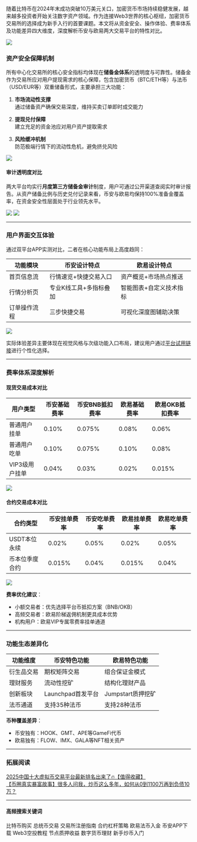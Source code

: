 随着比特币在2024年末成功突破10万美元关口，加密货币市场持续稳健发展，越来越多投资者开始关注数字资产领域。作为连接Web3世界的核心枢纽，加密货币交易所的选择成为新手入行的首要课题。本文将从资金安全、操作体验、费率体系及功能差异四大维度，深度解析币安与欧易两大交易平台的特性对比。

[![](https://307e939.webp.li/20250415172922821.png)](https://btc8848.com/top-10-exchanges)

### 资产安全保障机制
所有中心化交易所的核心安全指标均体现在**储备金体系**的透明度与可靠性。储备金作为交易所应对用户提现需求的核心保障，包含加密货币（BTC/ETH等）与法币（USD/EUR等）双重储备形式，主要承担三大功能：

1. **市场流动性支撑**  
   通过储备资产确保交易深度，维持买卖订单即时成交能力

2. **提现兑付保障**  
   建立充足的资金池应对用户资产提取需求

3. **风险缓冲机制**  
   防范极端行情下的流动性危机，避免挤兑风险

[![](https://307e939.webp.li/20250415172959384.png)](https://btc8848.com/top-10-exchanges)

#### 审计透明度对比
两大平台均实行**月度第三方储备金审计**制度，用户可通过公开渠道查阅实时审计报告。从资产储备比例与历史兑付记录来看，币安与欧易均保持100%准备金覆盖率，在资金安全性层面处于行业领先水平。

[![](https://307e939.webp.li/20250415173020092.png)](https://btc8848.com/top-10-exchanges)
[![](https://307e939.webp.li/20250415173038597.png)](https://btc8848.com/top-10-exchanges)

---

### 用户界面交互体验
通过双平台APP实测对比，二者在核心功能布局上高度趋同：

| 功能模块       | 币安设计特点               | 欧易设计特点               |
|----------------|---------------------------|---------------------------|
| 首页信息流     | 行情速览+快捷交易入口      | 资产概览+市场热点推送      |
| 行情分析页     | 专业K线工具+多指标叠加     | 智能图表+自定义技术指标    |
| 订单操作流程   | 三步快捷交易               | 可视化深度图辅助决策       |

[![](https://307e939.webp.li/20250415173114004.png)](https://btc8848.com/top-10-exchanges)

实际体验差异主要体现在视觉风格与次级功能入口布局，建议用户通过[平台试用链接](https://btc8848.com/top-10-exchanges)进行个性化选择。

---

### 费率体系深度解析
#### 现货交易成本对比
| 用户类型       | 币安基础费率 | 币安BNB抵扣费率 | 欧易基础费率 | 欧易OKB抵扣费率 |
|----------------|-------------|-----------------|-------------|-----------------|
| 普通用户挂单   | 0.10%       | 0.075%          | 0.08%       | 0.06%           |
| 普通用户吃单   | 0.10%       | 0.075%          | 0.10%       | 0.08%           |
| VIP3级用户挂单 | 0.04%       | 0.03%           | 0.02%       | 0.015%          |

[![](https://307e939.webp.li/20250415173236105.png)](https://btc8848.com/top-10-exchanges)

#### 合约交易成本对比
| 合约类型       | 币安挂单费率 | 币安吃单费率 | 欧易挂单费率 | 欧易吃单费率 |
|----------------|-------------|-------------|-------------|-------------|
| USDT本位永续   | 0.02%       | 0.05%       | 0.02%       | 0.05%       |
| 币本位季度合约 | 0.015%      | 0.04%       | 0.015%      | 0.04%       |

[![](https://307e939.webp.li/20250415173358343.png)](https://btc8848.com/top-10-exchanges)

**费率优化建议**：  
- 小额交易者：优先选择平台币抵扣方案（BNB/OKB）  
- 高频交易者：欧易阶梯返佣机制更具成本优势  
- 机构用户：欧易VIP专属零费率挂单通道

---

### 功能生态差异化
| 功能维度       | 币安特色功能               | 欧易特色功能               |
|----------------|---------------------------|---------------------------|
| 衍生品交易     | 期权矩阵交易               | 组合保证金模式             |
| 理财服务       | 流动性挖矿                 | 结构化理财产品             |
| 创新板块       | Launchpad首发平台          | Jumpstart质押挖矿          |
| 法币通道       | 支持35种法币               | 支持28种法币               |

**币种覆盖差异**：  
- 币安独有：HOOK、GMT、APE等GameFi代币  
- 欧易独有：FLOW、IMX、GALA等NFT相关资产

---

### 拓展阅读
[2025中国十大虚拟币交易平台最新排名出来了🔥【值得收藏】](https://btc8848.com/top-10-exchanges)  
[【币圈真实暴富故事】很多人问我，炒币这么多年，如何从0到1100万再到负债10万？](https://heiyetouzi.xyz/biquanstory001/)

---

#### 高频搜索关键词
比特币购买 总统币交易 交易所注册指南 合约杠杆策略 欧易法币入金 币安APP下载 Web3空投教程 节点质押收益 数字货币理财 新手炒币入门